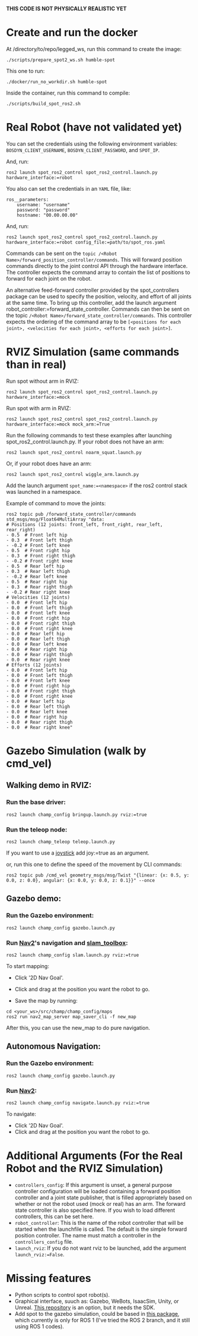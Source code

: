 **THIS CODE IS NOT PHYSICALLY REALISTIC YET**

# Create and run the docker

At /directory/to/repo/legged_ws, run this command to create the image:

```
./scripts/prepare_spot2_ws.sh humble-spot
```

This one to run:
```
./docker/run_no_workdir.sh humble-spot
```

Inside the container, run this command to compile:
```
./scripts/build_spot_ros2.sh
```

# Real Robot (have not validated yet)
You can set the credentials using the following environment variables: `BOSDYN_CLIENT_USERNAME`, `BOSDYN_CLIENT_PASSWORD`, and `SPOT_IP`.

And, run:
```
ros2 launch spot_ros2_control spot_ros2_control.launch.py hardware_interface:=robot
```

You also can set the credentials in an `YAML` file, like:

```
ros__parameters:
    username: "username"
    password: "password"
    hostname: "00.00.00.00"
```

And, run:
```
ros2 launch spot_ros2_control spot_ros2_control.launch.py hardware_interface:=robot config_file:=path/to/spot_ros.yaml
```

Commands can be sent on the `topic /<Robot Name>/forward_position_controller/commands`. This will forward position commands directly to the joint control API through the hardware interface. The controller expects the command array to contain the list of positions to forward for each joint on the robot.

An alternative feed-forward controller provided by the spot_controllers package can be used to specify the position, velocity, and effort of all joints at the same time. To bring up this controller, add the launch argument robot_controller:=forward_state_controller. Commands can then be sent on the topic `/<Robot Name>/forward_state_controller/commands`. This controller expects the ordering of the command array to be `[<positions for each joint>, <velocities for each joint>, <efforts for each joint>]`.

# RVIZ Simulation (same commands than in real)

Run spot without arm in RVIZ:

```
ros2 launch spot_ros2_control spot_ros2_control.launch.py hardware_interface:=mock
```

Run spot with arm in RVIZ:

```
ros2 launch spot_ros2_control spot_ros2_control.launch.py hardware_interface:=mock mock_arm:=True
```

Run the following commands to test these examples after launching spot_ros2_control.launch.py. If your robot does not have an arm:

```
ros2 launch spot_ros2_control noarm_squat.launch.py
```

Or, if your robot does have an arm:

```
ros2 launch spot_ros2_control wiggle_arm.launch.py
```

Add the launch argument `spot_name:=<namespace>` if the ros2 control stack was launched in a namespace.

Example of command to move the joints:

```
ros2 topic pub /forward_state_controller/commands std_msgs/msg/Float64MultiArray "data:
# Positions (12 joints: front_left, front_right, rear_left, rear_right)
- 0.5  # Front left hip
- 0.3  # Front left thigh
- -0.2 # Front left knee
- 0.5  # Front right hip
- 0.3  # Front right thigh
- -0.2 # Front right knee
- 0.5  # Rear left hip
- 0.3  # Rear left thigh
- -0.2 # Rear left knee
- 0.5  # Rear right hip
- 0.3  # Rear right thigh
- -0.2 # Rear right knee
# Velocities (12 joints)
- 0.0  # Front left hip
- 0.0  # Front left thigh
- 0.0  # Front left knee
- 0.0  # Front right hip
- 0.0  # Front right thigh
- 0.0  # Front right knee
- 0.0  # Rear left hip
- 0.0  # Rear left thigh
- 0.0  # Rear left knee
- 0.0  # Rear right hip
- 0.0  # Rear right thigh
- 0.0  # Rear right knee
# Efforts (12 joints)
- 0.0  # Front left hip
- 0.0  # Front left thigh
- 0.0  # Front left knee
- 0.0  # Front right hip
- 0.0  # Front right thigh
- 0.0  # Front right knee
- 0.0  # Rear left hip
- 0.0  # Rear left thigh
- 0.0  # Rear left knee
- 0.0  # Rear right hip
- 0.0  # Rear right thigh
- 0.0  # Rear right knee"
```

# Gazebo Simulation (walk by cmd_vel)

## Walking demo in RVIZ:

### Run the base driver:

```
ros2 launch champ_config bringup.launch.py rviz:=true 
```

### Run the teleop node:

```
ros2 launch champ_teleop teleop.launch.py 
```

If you want to use a [joystick](https://www.logitechg.com/en-hk/products/gamepads/f710-wireless-gamepad.html) add joy:=true as an argument.

or, run this one to define the speed of the movement by CLI commands:

```
ros2 topic pub /cmd_vel geometry_msgs/msg/Twist "{linear: {x: 0.5, y: 0.0, z: 0.0}, angular: {x: 0.0, y: 0.0, z: 0.1}}" --once
```

## Gazebo demo:

### Run the Gazebo environment:

``` 
ros2 launch champ_config gazebo.launch.py 
```

### Run [Nav2](https://navigation.ros.org/)'s navigation and [slam_toolbox](https://github.com/SteveMacenski/slam_toolbox):

```
ros2 launch champ_config slam.launch.py rviz:=true 
```

To start mapping:

- Click '2D Nav Goal'.
- Click and drag at the position you want the robot to go.

- Save the map by running:

```
cd <your_ws>/src/champ/champ_config/maps
ros2 run nav2_map_server map_saver_cli -f new_map
```

After this, you can use the new_map to do pure navigation.

## Autonomous Navigation:

### Run the Gazebo environment: 

```
ros2 launch champ_config gazebo.launch.py
```

### Run [Nav2](https://navigation.ros.org/):

```
ros2 launch champ_config navigate.launch.py rviz:=true
```

To navigate:

- Click '2D Nav Goal'.
- Click and drag at the position you want the robot to go.

# Additional Arguments (For the Real Robot and the RVIZ Simulation)

* `controllers_config`: If this argument is unset, a general purpose controller configuration will be loaded containing a forward position controller and a joint state publisher, that is filled appropriately based on whether or not the robot used (mock or real) has an arm. The forward state controller is also specified here. If you wish to load different controllers, this can be set here.
* `robot_controller`: This is the name of the robot controller that will be started when the launchfile is called. The default is the simple forward position controller. The name must match a controller in the `controllers_config` file.
* `launch_rviz`: If you do not want rviz to be launched, add the argument `launch_rviz:=False`.

# Missing features

* Python scripts to control spot robot(s).
* Graphical interface, suuch as: Gazebo, WeBots, IsaacSim, Unity, or Unreal. [This repository](https://github.com/MASKOR/webots_ros2_spot/tree/main) is an option, but it needs the SDK.
* Add spot to the gazebo simulation, could be based in [this package](https://github.com/chvmp/robots/tree/ros2), which currently is only for ROS 1 (I've tried the ROS 2 branch, and it still using ROS 1 codes).
